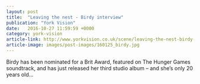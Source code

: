 ```yaml
---
layout: post
title:  "Leaving the nest - Birdy interview"
publication: "York Vision"
date:   2016-10-27 11:59:59 +0000
category: york-vision
article-link: http://www.yorkvision.co.uk/scene/leaving-the-nest-birdy-interview/27/10/2016
article-image: images/post-images/160125_birdy.jpg
---
```

Birdy has been nominated for a Brit Award, featured on The Hunger Games soundtrack, and has just released her third studio album – and she’s only 20 years old...